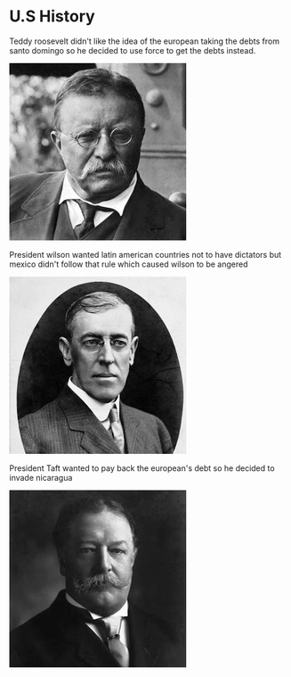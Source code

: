# U.S History
<!--  Notes  -->
Teddy roosevelt didn't like the idea of the european taking the debts from santo domingo so he decided to use force to get the debts instead.
<!-- Teddy roosevelt -->
![Teddy Roosevelt](Images/download-3.jpg)
<!-- Notes -->
President wilson wanted latin american countries not to have dictators but mexico didn't follow that rule which caused wilson to be angered
<!-- Wilson -->
![ President Wilson](Images/download-4.jpg)
<!-- Notes -->
President Taft wanted to pay back the european's debt so he decided to invade nicaragua
<!-- Taft -->
![President Taft](Images/download-5.jpg)
